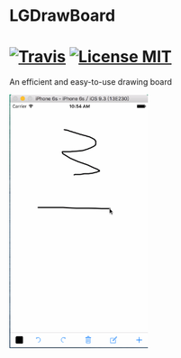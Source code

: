 # LGDrawBoard

[![Travis](https://img.shields.io/travis/rust-lang/rust.svg)]()   [![License MIT](https://img.shields.io/badge/license-MIT-green.svg?style=flat)](https://raw.githubusercontent.com/GIKICoder/GDataBase/master/LICENSE)&nbsp;
===

An efficient and easy-to-use drawing board

<img src="https://github.com/gang544043963/LGDrawBoard/blob/master/LGDrawBoard.gif?raw=true" alt="CXLSlideList Screenshot" width="246" height="450"/>
